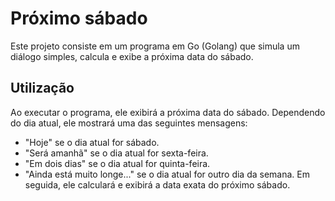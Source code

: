 # Próximo sábado
Este projeto consiste em um programa em Go (Golang) que simula um diálogo simples, calcula e exibe a próxima data do sábado.

## Utilização
Ao executar o programa, ele exibirá a próxima data do sábado. Dependendo do dia atual, ele mostrará uma das seguintes mensagens:

- "Hoje" se o dia atual for sábado.
- "Será amanhã" se o dia atual for sexta-feira.
- "Em dois dias" se o dia atual for quinta-feira.
- "Ainda está muito longe..." se o dia atual for outro dia da semana. Em seguida, ele calculará e exibirá a data exata do próximo sábado.
